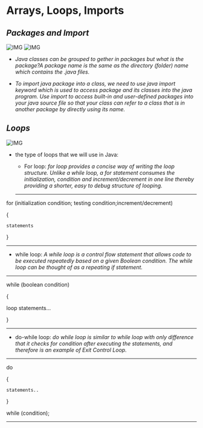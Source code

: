 # **Arrays, Loops, Imports**

## ***Packages and Import***

![IMG](https://encrypted-tbn0.gstatic.com/images?q=tbn:ANd9GcQTVDvxMPPvaiFja26qCpE8b5h2I1NUzw6LSg&usqp=CAU)
![IMG](https://encrypted-tbn0.gstatic.com/images?q=tbn:ANd9GcSddzowerWk05vwLqZin31VTGI1Lq3ZThqvTQ&usqp=CAU)

* *Java classes can be grouped to gether in packages but what is the package?A package name is the same as the directory (folder) name which contains the .java files.*

* *To import java package into a class, we need to use java import keyword which is used to access package and its classes into the java program. Use import to access built-in and user-defined packages into your java source file so that your class can refer to a class that is in another package by directly using its name.*

## ***Loops***

![IMG](https://static.javatpoint.com/images/java-loops.png)

* the type of loops that we will use in Java:

  * For loop: *for loop provides a concise way of writing the loop structure. Unlike a while loop, a for statement consumes the initialization, condition and increment/decrement in one line thereby providing a shorter, easy to debug structure of looping.*

  ***

for (initialization condition; testing condition;increment/decrement)

{

    statements

}
  ***

* while loop: *A while loop is a control flow statement that allows code to be executed repeatedly based on a given Boolean condition. The while loop can be thought of as a repeating if statement.*

***
while (boolean condition)

{

   loop statements...

}
***

* do-while loop: *do while loop is similar to while loop with only difference that it checks for condition after executing the statements, and therefore is an example of Exit Control Loop.*

***
do

{

    statements..

}

while (condition);
***
